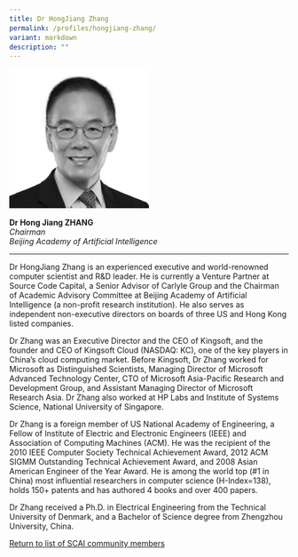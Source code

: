 ```yaml
---
title: Dr HongJiang Zhang
permalink: /profiles/hongjiang-zhang/
variant: markdown
description: ""
---
```

<div style="width:50%"><img src="/images/People/hongjiang_zhang.jpeg" alt="Dr HongJiang Zhang"></div>

**Dr Hong Jiang ZHANG**<br>*Chairman*<br>*Beijing Academy of Artificial Intelligence*<br>

---

Dr HongJiang Zhang is an experienced executive and world-renowned computer scientist and R&amp;D leader. He is currently a Venture Partner at Source Code Capital, a Senior Advisor of Carlyle Group and the Chairman of Academic Advisory Committee at Beijing Academy of Artificial Intelligence (a non-profit research institution). He also serves as independent non-executive directors on boards of three US and Hong Kong listed companies.

Dr Zhang was an Executive Director and the CEO of Kingsoft, and the founder and CEO of Kingsoft Cloud (NASDAQ: KC), one of the key players in China’s cloud computing market. Before Kingsoft, Dr Zhang worked for Microsoft as Distinguished Scientists, Managing Director of Microsoft Advanced Technology Center, CTO of Microsoft Asia-Pacific Research and Development Group, and Assistant Managing Director of Microsoft Research Asia. Dr Zhang also worked at HP Labs and Institute of Systems Science, National University of Singapore.

Dr Zhang is a foreign member of US National Academy of Engineering, a Fellow of Institute of Electric and Electronic Engineers (IEEE) and Association of Computing Machines (ACM). He was the recipient of the 2010 IEEE Computer Society Technical Achievement Award, 2012 ACM SIGMM Outstanding Technical Achievement Award, and 2008 Asian American Engineer of the Year Award. He is among the world top (#1 in China) most influential researchers in computer science (H-Index=138), holds 150+ patents and has authored 4 books and over 400 papers.

Dr Zhang received a Ph.D. in Electrical Engineering from the Technical University of Denmark, and a Bachelor of Science degree from Zhengzhou University, China.

[Return to list of SCAI community members](/community)